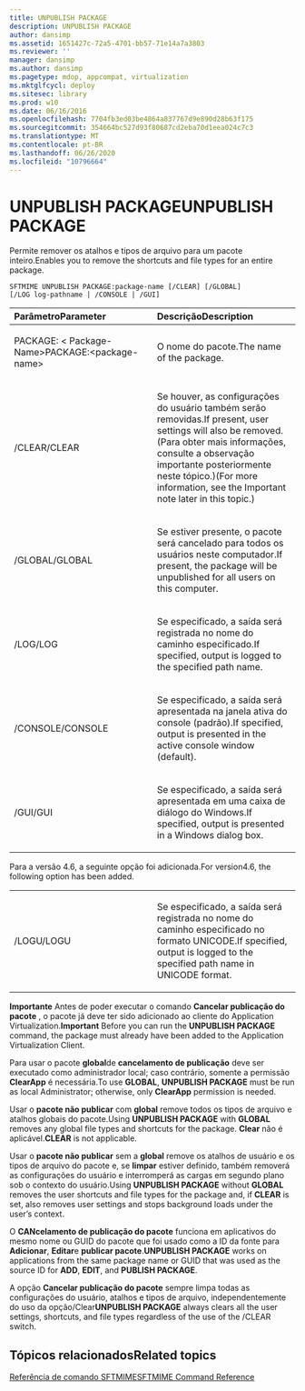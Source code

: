 ```yaml
---
title: UNPUBLISH PACKAGE
description: UNPUBLISH PACKAGE
author: dansimp
ms.assetid: 1651427c-72a5-4701-bb57-71e14a7a3803
ms.reviewer: ''
manager: dansimp
ms.author: dansimp
ms.pagetype: mdop, appcompat, virtualization
ms.mktglfcycl: deploy
ms.sitesec: library
ms.prod: w10
ms.date: 06/16/2016
ms.openlocfilehash: 7704fb3ed03be4864a837767d9e890d28b63f175
ms.sourcegitcommit: 354664bc527d93f80687cd2eba70d1eea024c7c3
ms.translationtype: MT
ms.contentlocale: pt-BR
ms.lasthandoff: 06/26/2020
ms.locfileid: "10796664"
---
```

# <span data-ttu-id="db973-103">UNPUBLISH PACKAGE</span><span class="sxs-lookup"><span data-stu-id="db973-103">UNPUBLISH PACKAGE</span></span>


<span data-ttu-id="db973-104">Permite remover os atalhos e tipos de arquivo para um pacote inteiro.</span><span class="sxs-lookup"><span data-stu-id="db973-104">Enables you to remove the shortcuts and file types for an entire package.</span></span>

`SFTMIME UNPUBLISH PACKAGE:package-name [/CLEAR] [/GLOBAL]                 [/LOG log-pathname | /CONSOLE | /GUI]`

<table>
<colgroup>
<col width="50%" />
<col width="50%" />
</colgroup>
<thead>
<tr class="header">
<th align="left"><span data-ttu-id="db973-105">Parâmetro</span><span class="sxs-lookup"><span data-stu-id="db973-105">Parameter</span></span></th>
<th align="left"><span data-ttu-id="db973-106">Descrição</span><span class="sxs-lookup"><span data-stu-id="db973-106">Description</span></span></th>
</tr>
</thead>
<tbody>
<tr class="odd">
<td align="left"><p><span data-ttu-id="db973-107">PACKAGE: &lt; Package-Name&gt;</span><span class="sxs-lookup"><span data-stu-id="db973-107">PACKAGE:&lt;package-name&gt;</span></span></p></td>
<td align="left"><p><span data-ttu-id="db973-108">O nome do pacote.</span><span class="sxs-lookup"><span data-stu-id="db973-108">The name of the package.</span></span></p></td>
</tr>
<tr class="even">
<td align="left"><p><span data-ttu-id="db973-109">/CLEAR</span><span class="sxs-lookup"><span data-stu-id="db973-109">/CLEAR</span></span></p></td>
<td align="left"><p><span data-ttu-id="db973-110">Se houver, as configurações do usuário também serão removidas.</span><span class="sxs-lookup"><span data-stu-id="db973-110">If present, user settings will also be removed.</span></span> <span data-ttu-id="db973-111">(Para obter mais informações, consulte a observação importante posteriormente neste tópico.)</span><span class="sxs-lookup"><span data-stu-id="db973-111">(For more information, see the Important note later in this topic.)</span></span></p></td>
</tr>
<tr class="odd">
<td align="left"><p><span data-ttu-id="db973-112">/GLOBAL</span><span class="sxs-lookup"><span data-stu-id="db973-112">/GLOBAL</span></span></p></td>
<td align="left"><p><span data-ttu-id="db973-113">Se estiver presente, o pacote será cancelado para todos os usuários neste computador.</span><span class="sxs-lookup"><span data-stu-id="db973-113">If present, the package will be unpublished for all users on this computer.</span></span></p></td>
</tr>
<tr class="even">
<td align="left"><p><span data-ttu-id="db973-114">/LOG</span><span class="sxs-lookup"><span data-stu-id="db973-114">/LOG</span></span></p></td>
<td align="left"><p><span data-ttu-id="db973-115">Se especificado, a saída será registrada no nome do caminho especificado.</span><span class="sxs-lookup"><span data-stu-id="db973-115">If specified, output is logged to the specified path name.</span></span></p></td>
</tr>
<tr class="odd">
<td align="left"><p><span data-ttu-id="db973-116">/CONSOLE</span><span class="sxs-lookup"><span data-stu-id="db973-116">/CONSOLE</span></span></p></td>
<td align="left"><p><span data-ttu-id="db973-117">Se especificado, a saída será apresentada na janela ativa do console (padrão).</span><span class="sxs-lookup"><span data-stu-id="db973-117">If specified, output is presented in the active console window (default).</span></span></p></td>
</tr>
<tr class="even">
<td align="left"><p><span data-ttu-id="db973-118">/GUI</span><span class="sxs-lookup"><span data-stu-id="db973-118">/GUI</span></span></p></td>
<td align="left"><p><span data-ttu-id="db973-119">Se especificado, a saída será apresentada em uma caixa de diálogo do Windows.</span><span class="sxs-lookup"><span data-stu-id="db973-119">If specified, output is presented in a Windows dialog box.</span></span></p></td>
</tr>
</tbody>
</table>

 

<span data-ttu-id="db973-120">Para a versão 4.6, a seguinte opção foi adicionada.</span><span class="sxs-lookup"><span data-stu-id="db973-120">For version4.6, the following option has been added.</span></span>

<table>
<colgroup>
<col width="50%" />
<col width="50%" />
</colgroup>
<tbody>
<tr class="odd">
<td align="left"><p><span data-ttu-id="db973-121">/LOGU</span><span class="sxs-lookup"><span data-stu-id="db973-121">/LOGU</span></span></p></td>
<td align="left"><p><span data-ttu-id="db973-122">Se especificado, a saída será registrada no nome do caminho especificado no formato UNICODE.</span><span class="sxs-lookup"><span data-stu-id="db973-122">If specified, output is logged to the specified path name in UNICODE format.</span></span></p></td>
</tr>
</tbody>
</table>

 

<span data-ttu-id="db973-123">**Importante**  Antes de poder executar o comando **Cancelar publicação do pacote** , o pacote já deve ter sido adicionado ao cliente do Application Virtualization.</span><span class="sxs-lookup"><span data-stu-id="db973-123">**Important** Before you can run the **UNPUBLISH PACKAGE** command, the package must already have been added to the Application Virtualization Client.</span></span>

<span data-ttu-id="db973-124">Para usar o pacote **global**de **cancelamento de publicação** deve ser executado como administrador local; caso contrário, somente a permissão **ClearApp** é necessária.</span><span class="sxs-lookup"><span data-stu-id="db973-124">To use **GLOBAL**, **UNPUBLISH PACKAGE** must be run as local Administrator; otherwise, only **ClearApp** permission is needed.</span></span>

<span data-ttu-id="db973-125">Usar o **pacote não publicar** com **global** remove todos os tipos de arquivo e atalhos globais do pacote.</span><span class="sxs-lookup"><span data-stu-id="db973-125">Using **UNPUBLISH PACKAGE** with **GLOBAL** removes any global file types and shortcuts for the package.</span></span> <span data-ttu-id="db973-126">**Clear** não é aplicável.</span><span class="sxs-lookup"><span data-stu-id="db973-126">**CLEAR** is not applicable.</span></span>

<span data-ttu-id="db973-127">Usar o **pacote não publicar** sem a **global** remove os atalhos de usuário e os tipos de arquivo do pacote e, se **limpar** estiver definido, também removerá as configurações do usuário e interromperá as cargas em segundo plano sob o contexto do usuário.</span><span class="sxs-lookup"><span data-stu-id="db973-127">Using **UNPUBLISH PACKAGE** without **GLOBAL** removes the user shortcuts and file types for the package and, if **CLEAR** is set, also removes user settings and stops background loads under the user’s context.</span></span>

<span data-ttu-id="db973-128">O **CANcelamento de publicação do pacote** funciona em aplicativos do mesmo nome ou GUID do pacote que foi usado como a ID da fonte para **Adicionar**, **Editar**e **publicar pacote**.</span><span class="sxs-lookup"><span data-stu-id="db973-128">**UNPUBLISH PACKAGE** works on applications from the same package name or GUID that was used as the source ID for **ADD**, **EDIT**, and **PUBLISH PACKAGE**.</span></span>

<span data-ttu-id="db973-129">A opção **Cancelar publicação do pacote** sempre limpa todas as configurações do usuário, atalhos e tipos de arquivo, independentemente do uso da opção/Clear</span><span class="sxs-lookup"><span data-stu-id="db973-129">**UNPUBLISH PACKAGE** always clears all the user settings, shortcuts, and file types regardless of the use of the /CLEAR switch.</span></span>

 

## <span data-ttu-id="db973-130">Tópicos relacionados</span><span class="sxs-lookup"><span data-stu-id="db973-130">Related topics</span></span>


[<span data-ttu-id="db973-131">Referência de comando SFTMIME</span><span class="sxs-lookup"><span data-stu-id="db973-131">SFTMIME Command Reference</span></span>](sftmime--command-reference.md)

 

 





